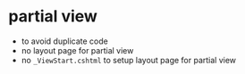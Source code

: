 # partial view

- to avoid duplicate code
- no layout page for partial view
- no `_ViewStart.cshtml` to setup layout page for partial view
